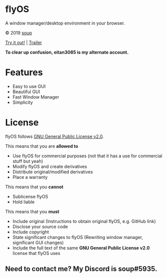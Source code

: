 # flyOS
A window manager/desktop environment in your browser.

© 2019 [soup](https://www.youtube.com/channel/UCK3sTrOaVuGHqsXJcWjceLw)

[Try it out!](https://soupy-developer.github.io/oceanOS/index.html) | [Trailer](https://www.youtube.com/watch?v=BrLeCAFD4bo)

**To clear up confusion, eitan3085 is my alternate account.**
# Features
* Easy to use GUI
* Beautiful GUI
* Fast Window Manager
* Simplicity
# License
flyOS follows [GNU General Public License v2.0](https://tldrlegal.com/license/gnu-general-public-license-v2).

This means that you are **allowed to**
* Use flyOS for commercial purposes (not that it has a use for commercial stuff but yeah)
* Modify flyOS and create derivatives
* Distribute original/modified derivatives
* Place a warranty

This means that you **cannot**
* Sublicense flyOS
* Hold liable

This means that you **must**
* Include original (Instructions to obtain original flyOS, e.g. GitHub link)
* Disclose your source code
* Include copyright
* State significant changes to flyOS (Rewriting window manager, significant GUI changes)
* Include the full text of the same **GNU General Public License v2.0** license that flyOS uses

## Need to contact me? My Discord is soup#5935.
